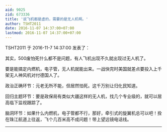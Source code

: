 ```yaml
---
aid: 9025
zid: 673336
title: '说飞机都是虚的，需要的是无人机啊。'
author: TSHT2011
date: 2016-11-07 14:37:00+07:00
lastmod: 2016-11-07 14:37:00+07:00
---
```


TSHT2011 于 2016-11-7 14:37:00 发表了：

其实，500废怕死什么都不是问题，有人飞机出现不久就出现过无人机了。

要是能搞定内燃机，电子管，无人机就能出来。一战快完时美国就差点要投入上千架无人神风机对付德国人了。

政治正确环节：元老无所不能，但居然怕死。这千万别让归化民知道。

回归主题环节：要是政保局有类似大疆这样的无人机，找几个专业级的，就可以居高临下监视跟踪了。

脑洞环节：如果什么内燃机，电子管都不行，那好，牵引式的旋翼机总可以吧！拴在珠江航道上往返，飞个几百米高不成问题！带上望远镜电话线。

---------

